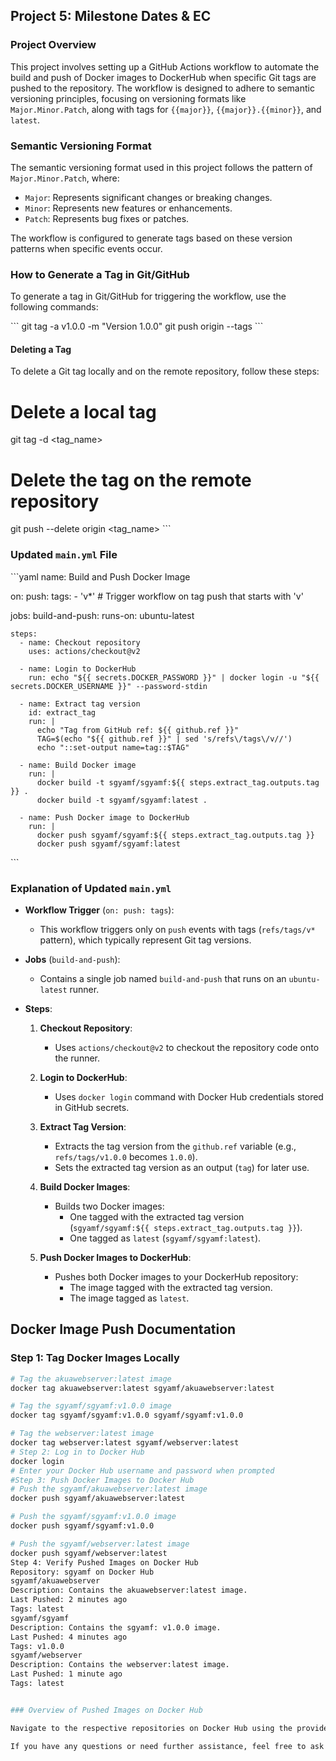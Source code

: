 ## Project 5: Milestone Dates & EC

### Project Overview

This project involves setting up a GitHub Actions workflow to automate the build and push of Docker images to DockerHub when specific Git tags are pushed to the repository. The workflow is designed to adhere to semantic versioning principles, focusing on versioning formats like `Major.Minor.Patch`, along with tags for `{{major}}`, `{{major}}.{{minor}}`, and `latest`.

### Semantic Versioning Format

The semantic versioning format used in this project follows the pattern of `Major.Minor.Patch`, where:
- `Major`: Represents significant changes or breaking changes.
- `Minor`: Represents new features or enhancements.
- `Patch`: Represents bug fixes or patches.

The workflow is configured to generate tags based on these version patterns when specific events occur.

### How to Generate a Tag in Git/GitHub

To generate a tag in Git/GitHub for triggering the workflow, use the following commands:

\```
git tag -a v1.0.0 -m "Version 1.0.0"
git push origin --tags
\```

#### Deleting a Tag

To delete a Git tag locally and on the remote repository, follow these steps:


# Delete a local tag
git tag -d <tag_name>

# Delete the tag on the remote repository
git push --delete origin <tag_name>
\```



### Updated `main.yml` File

\```yaml
name: Build and Push Docker Image

on:
  push:
    tags:
      - 'v*'  # Trigger workflow on tag push that starts with 'v'

jobs:
  build-and-push:
    runs-on: ubuntu-latest

    steps:
      - name: Checkout repository
        uses: actions/checkout@v2

      - name: Login to DockerHub
        run: echo "${{ secrets.DOCKER_PASSWORD }}" | docker login -u "${{ secrets.DOCKER_USERNAME }}" --password-stdin

      - name: Extract tag version
        id: extract_tag
        run: |
          echo "Tag from GitHub ref: ${{ github.ref }}"
          TAG=$(echo "${{ github.ref }}" | sed 's/refs\/tags\/v//')
          echo "::set-output name=tag::$TAG"

      - name: Build Docker image
        run: |
          docker build -t sgyamf/sgyamf:${{ steps.extract_tag.outputs.tag }} .
          docker build -t sgyamf/sgyamf:latest .

      - name: Push Docker image to DockerHub
        run: |
          docker push sgyamf/sgyamf:${{ steps.extract_tag.outputs.tag }}
          docker push sgyamf/sgyamf:latest
\```

### Explanation of Updated `main.yml`

- **Workflow Trigger** (`on: push: tags`):
  - This workflow triggers only on `push` events with tags (`refs/tags/v*` pattern), which typically represent Git tag versions.

- **Jobs** (`build-and-push`):
  - Contains a single job named `build-and-push` that runs on an `ubuntu-latest` runner.

- **Steps**:
  1. **Checkout Repository**:
     - Uses `actions/checkout@v2` to checkout the repository code onto the runner.

  2. **Login to DockerHub**:
     - Uses `docker login` command with Docker Hub credentials stored in GitHub secrets.

  3. **Extract Tag Version**:
     - Extracts the tag version from the `github.ref` variable (e.g., `refs/tags/v1.0.0` becomes `1.0.0`).
     - Sets the extracted tag version as an output (`tag`) for later use.

  4. **Build Docker Images**:
     - Builds two Docker images:
       - One tagged with the extracted tag version (`sgyamf/sgyamf:${{ steps.extract_tag.outputs.tag }}`).
       - One tagged as `latest` (`sgyamf/sgyamf:latest`).

  5. **Push Docker Images to DockerHub**:
     - Pushes both Docker images to your DockerHub repository:
       - The image tagged with the extracted tag version.
       - The image tagged as `latest`.


## Docker Image Push Documentation

### Step 1: Tag Docker Images Locally

```bash
# Tag the akuawebserver:latest image
docker tag akuawebserver:latest sgyamf/akuawebserver:latest

# Tag the sgyamf/sgyamf:v1.0.0 image
docker tag sgyamf/sgyamf:v1.0.0 sgyamf/sgyamf:v1.0.0

# Tag the webserver:latest image
docker tag webserver:latest sgyamf/webserver:latest
# Step 2: Log in to Docker Hub
docker login
# Enter your Docker Hub username and password when prompted
#Step 3: Push Docker Images to Docker Hub
# Push the sgyamf/akuawebserver:latest image
docker push sgyamf/akuawebserver:latest

# Push the sgyamf/sgyamf:v1.0.0 image
docker push sgyamf/sgyamf:v1.0.0

# Push the sgyamf/webserver:latest image
docker push sgyamf/webserver:latest
Step 4: Verify Pushed Images on Docker Hub
Repository: sgyamf on Docker Hub
sgyamf/akuawebserver
Description: Contains the akuawebserver:latest image.
Last Pushed: 2 minutes ago
Tags: latest
sgyamf/sgyamf
Description: Contains the sgyamf: v1.0.0 image.
Last Pushed: 4 minutes ago
Tags: v1.0.0
sgyamf/webserver
Description: Contains the webserver:latest image.
Last Pushed: 1 minute ago
Tags: latest


### Overview of Pushed Images on Docker Hub

Navigate to the respective repositories on Docker Hub using the provided links to verify the pushed images and tags.

If you have any questions or need further assistance, feel free to ask!
